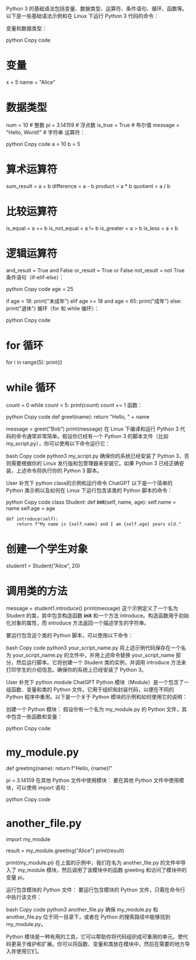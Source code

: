 
Python 3 的基础语法包括变量、数据类型、运算符、条件语句、循环、函数等。以下是一些基础语法示例和在 Linux 下运行 Python 3 代码的命令：

变量和数据类型：

python
Copy code
# 变量
x = 5
name = "Alice"

# 数据类型
num = 10  # 整数
pi = 3.14159  # 浮点数
is_true = True  # 布尔值
message = "Hello, World!"  # 字符串
运算符：

python
Copy code
a = 10
b = 5

# 算术运算符
sum_result = a + b
difference = a - b
product = a * b
quotient = a / b

# 比较运算符
is_equal = a == b
is_not_equal = a != b
is_greater = a > b
is_less = a < b

# 逻辑运算符
and_result = True and False
or_result = True or False
not_result = not True
条件语句（if-elif-else）：

python
Copy code
age = 25

if age < 18:
    print("未成年")
elif age >= 18 and age < 65:
    print("成年")
else:
    print("退休")
循环（for 和 while 循环）：

python
Copy code
# for 循环
for i in range(5):
    print(i)

# while 循环
count = 0
while count < 5:
    print(count)
    count += 1
函数：

python
Copy code
def greet(name):
    return "Hello, " + name

message = greet("Bob")
print(message)
在 Linux 下编译和运行 Python 3 代码的命令通常非常简单。假设你已经有一个 Python 3 的脚本文件（比如 my_script.py），你可以使用以下命令运行它：

bash
Copy code
python3 my_script.py
确保你的系统已经安装了 Python 3，否则需要根据你的 Linux 发行版和包管理器来安装它。如果 Python 3 已经正确安装，上述命令将执行你的 Python 3 脚本。




User
补充下 python class的示例和运行命令
ChatGPT
以下是一个简单的 Python 类示例以及如何在 Linux 下运行包含该类的 Python 脚本的命令：

python
Copy code
class Student:
    def __init__(self, name, age):
        self.name = name
        self.age = age

    def introduce(self):
        return f"My name is {self.name} and I am {self.age} years old."

# 创建一个学生对象
student1 = Student("Alice", 20)

# 调用类的方法
message = student1.introduce()
print(message)
这个示例定义了一个名为 Student 的类，其中包含构造函数 __init__ 和一个方法 introduce。构造函数用于初始化对象的属性，而 introduce 方法返回一个描述学生的字符串。

要运行包含这个类的 Python 脚本，可以使用以下命令：

bash
Copy code
python3 your_script_name.py
将上述示例代码保存在一个名为 your_script_name.py 的文件中，并用上述命令替换 your_script_name 部分，然后运行脚本。它将创建一个 Student 类的实例，并调用 introduce 方法来打印学生的介绍信息。确保你的系统上已经安装了 Python 3。




User
补充下 python module 
ChatGPT
Python 模块（Module）是一个包含了一组函数、变量和类的 Python 文件。它用于组织和封装代码，以便在不同的 Python 程序中重用。以下是一个关于 Python 模块的示例和如何使用它的说明：

创建一个 Python 模块：
假设你有一个名为 my_module.py 的 Python 文件，其中包含一些函数和变量：

python
Copy code
# my_module.py

def greeting(name):
    return f"Hello, {name}!"

pi = 3.14159
在其他 Python 文件中使用模块：
要在其他 Python 文件中使用模块，可以使用 import 语句：

python
Copy code
# another_file.py
import my_module

result = my_module.greeting("Alice")
print(result)

print(my_module.pi)
在上面的示例中，我们在名为 another_file.py 的文件中导入了 my_module 模块，然后调用了该模块中的函数 greeting 和访问了模块中的变量 pi。

运行包含模块的 Python 文件：
要运行包含模块的 Python 文件，只需在命令行中执行该文件：

bash
Copy code
python3 another_file.py
确保 my_module.py 和 another_file.py 位于同一目录下，或者在 Python 的搜索路径中能够找到 my_module.py。

Python 模块是一种有用的工具，它可以帮助你将代码组织成可重用的单元，使代码更易于维护和扩展。你可以将函数、变量和类放在模块中，然后在需要的地方导入并使用它们。
